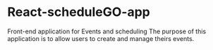 # React-scheduleGO-app

Front-end application for Events and scheduling
The purpose of this application is to allow users to create and manage theirs events. 
